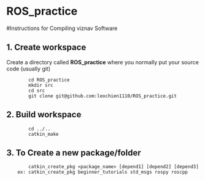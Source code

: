 # ROS_practice


#Instructions for Compiling viznav Software

## 1. Create workspace
Create a directory called **ROS_practice** where you normally put your source code (usually git)
```
        cd ROS_practice
        mkdir src
        cd src
        git clone git@github.com:leochien1110/ROS_practice.git
```

## 2. Build workspace
```
        cd ../..
        catkin_make
```    

## 3. To Create a new package/folder
```
        catkin_create_pkg <package_name> [depend1] [depend2] [depend3]
	ex: catkin_create_pkg beginner_tutorials std_msgs rospy roscpp
```    
